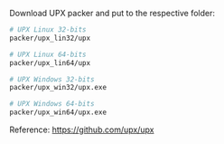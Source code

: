 Download UPX packer and put to the respective folder:

```bash
# UPX Linux 32-bits
packer/upx_lin32/upx

# UPX Linux 64-bits
packer/upx_lin64/upx

# UPX Windows 32-bits
packer/upx_win32/upx.exe

# UPX Windows 64-bits
packer/upx_win64/upx.exe
```

Reference: https://github.com/upx/upx
